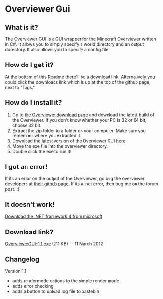 Overviewer Gui
==============

What is it?
-----------
The Overviewer GUI is a GUI wrapper for the Minecraft Overviewer written in C#. It allows you to simply specify a world directory and an output dorectory. It also allows you to specify a config file.

How do I get it?
----------------
At the bottom of this Readme there'll be a download link. Alternatively you could click the downloads link which is up at the top of the github page, next to "Tags."

How do I install it?
--------------------
1. Go to [the Overviewer download page](https://github.com/overviewer/Minecraft-Overviewer/downloads) and download the latest build of the Overviewer. If you don't know whether your PC is 32 or 64 bit, choose 32 bit.
2. Extract the zip folder to a folder on your computer. Make sure you remember where you extracted it.
3. Download the latest version of the Overviewer GUI [here](https://github.com/rymate1234/Overviewer-GUI/downloads)
4. Move the exe file into the overviewer directory.
5. Double click the exe to run it!

I got an error!
---------------
If its an error on the output of the Overviewer, go bug the overviewer developers at [their github page.](https://github.com/overviewer/Minecraft-Overviewer) If its a .net error, then bug me on the forum post. :)

It doesn't work!
----------------
[Download the .NET framework 4 from microsoft](http://www.microsoft.com/download/en/details.aspx?id=24872)

Download link?
--------------
[OverviewerGUI-1.1.exe][dl] (211 KB) -- 11 March 2012

[dl]: https://github.com/downloads/rymate1234/Overviewer-GUI/OverviewerGUI-1.1.exe

Changelog
---------
Version 1.1
 * adds rendermode options to the simple render mode
 * adds error checking
 * adds a button to upload log file to pastebin